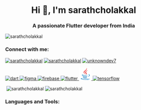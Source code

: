 
<h1 align="center">Hi 👋, I'm sarathcholakkal</h1>
<h3 align="center">A passionate Flutter developer from India</h3>


<p align="left"> <img src="https://komarev.com/ghpvc/?username=sarathcholakkal&label=Profile%20views&color=0e75b6&style=flat" alt="sarathcholakkal" /> </p>

<h3 align="left">Connect with me:</h3>  
<p align="left">
<a href="https://twitter.com/sarathcholakkal" target="blank"><img align="center" src="https://raw.githubusercontent.com/rahuldkjain/github-profile-readme-generator/master/src/images/icons/Social/twitter.svg" alt="sarathcholakkal" height="30" width="40" /></a>
<a href="https://linkedin.com/in/sarathcholakkal" target="blank"><img align="center" src="https://raw.githubusercontent.com/rahuldkjain/github-profile-readme-generator/master/src/images/icons/Social/linked-in-alt.svg" alt="sarathcholakkal" height="30" width="40" /></a>
<a href="https://instagram.com/unknowndev7" target="blank"><img align="center" src="https://raw.githubusercontent.com/rahuldkjain/github-profile-readme-generator/master/src/images/icons/Social/instagram.svg" alt="unknowndev7" height="30" width="40" /></a> </p>



<a href="https://dart.dev" target="_blank" rel="noreferrer"> <img src="https://www.vectorlogo.zone/logos/dartlang/dartlang-icon.svg" alt="dart" width="40" height="40"/> </a> <a href="https://www.figma.com/" target="_blank" rel="noreferrer"> <img src="https://www.vectorlogo.zone/logos/figma/figma-icon.svg" alt="figma" width="40" height="40"/> </a> <a href="https://firebase.google.com/" target="_blank" rel="noreferrer"> <img src="https://www.vectorlogo.zone/logos/firebase/firebase-icon.svg" alt="firebase" width="40" height="40"/> </a> <a href="https://flutter.dev" target="_blank" rel="noreferrer"> <img src="https://www.vectorlogo.zone/logos/flutterio/flutterio-icon.svg" alt="flutter" width="40" height="40"/> </a> <a href="https://www.java.com" target="_blank" rel="noreferrer"> <img src="https://raw.githubusercontent.com/devicons/devicon/master/icons/java/java-original.svg" alt="java" width="40" height="40"/> </a> <a href="https://www.tensorflow.org" target="_blank" rel="noreferrer"> <img src="https://www.vectorlogo.zone/logos/tensorflow/tensorflow-icon.svg" alt="tensorflow" width="40" height="40"/> </a> </p>



<p align="left">&nbsp;<img align="center" src="https://github-readme-stats.vercel.app/api?username=sarathcholakkal&show_icons=true&locale=en" alt="sarathcholakkal" />
<img align="center" src="https://github-readme-streak-stats.herokuapp.com/?user=sarathcholakkal&" alt="sarathcholakkal" /></p>
  <h3 align="left">Languages and Tools:</h3>


